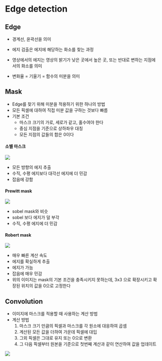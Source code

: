 # Edge detection

## Edge

- 경계선, 윤곽선을 의미
- 에지 검출은 에지에 해당하는 화소를 찾는 과정
- 영상에서의 에지는 영상의 밝기가 낮은 곳에서 높은 곳, 또는 반대로 변하는 지점에서의 화소를 의미

- 변화율 = 기울기 = 함수의 미분을 의미



## Mask

- Edge를 찾기 위해 미분을 적용하기 위한 하나의 방법
- 모든 픽셀에 대하여 직접 미분 값을 구하는 것보다 빠름
- 기본 조건
  - 마스크 크기의 가로, 세로가 같고, 홀수여야 한다
  - 중심 지점을 기준으로 상하좌우 대칭
  - 모든 지점의 값들의 합은 0이다

#### 소벨 마스크

![](https://homepages.inf.ed.ac.uk/rbf/HIPR2/figs/sobmasks.gif)

- 모든 방향의 에지 추출
- 수직, 수평 에지보다 대각선 에지에 더 민감
- 잡음에 강함



#### Prewitt mask

![](https://www.researchgate.net/profile/S_N_Kumar/publication/317754223/figure/fig3/AS:565335482351616@1511797890242/Masks-for-the-Prewitt-gradient-edge-detector-The-Laplacian-operator-is-based-on-second.png)

- sobel mask와 비슷
- sobel 보다 에지가 덜 부각
- 수직, 수평 에지에 더 민감



#### Robert mask

![](https://homepages.inf.ed.ac.uk/rbf/HIPR2/figs/robmasks.gif)

- 매우 빠른 계산 속도
- 에지를 확실하게 추출
- 에지가 가늠
- 잡음에 매우 민감
- 위의 이미지는 mask의 기본 조건을 충족시키지 못하는데, 3x3 으로 확장시키고 확장된 위치의 값을 0으로 고정한다



## Convolution

- 이미지에 마스크를 적용할 때 사용하는 계산 방법
- 계산 방법
  1. 마스크 크기 만큼의 픽셀과 마스크를 각 원소에 대응하여 곱셈
  2. 계산된 모든 값을 더하여 가운데 픽셀에 대입
  3. 그외 픽셀은 그대로 유지 또는 0으로 변환
  4. 그 다음 픽셀부터 원본을 기준으로 첫번째 계산과 같이 연산하여 값을 업데이트

![](https://sgugger.github.io/images/art4_one_conv.png)